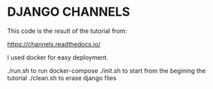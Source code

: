 # DJANGO CHANNELS
This code is the result of the tutorial from:

https://channels.readthedocs.io/

I used docker for easy deployment.

./run.sh to run docker-compose
./init.sh to start from the begining the tutorial
./clean.sh to erase django files